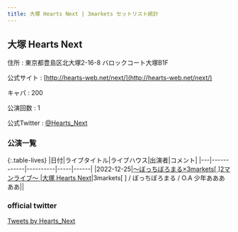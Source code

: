 ```yaml
---
title: 大塚 Hearts Next | 3markets セットリスト統計
---
```

## 大塚 Hearts Next

住所
:    東京都豊島区北大塚2-16-8 バロックコート大塚B1F

公式サイト
:    [http://hearts-web.net/next/](http://hearts-web.net/next/)

キャパ
:    200

公演回数
: 1


公式Twitter
: <a href="https://twitter.com/Hearts_Next">@Hearts_Next</a>


### 公演一覧

{:.table-lives}
|日付|ライブタイトル|ライブハウス|出演者|コメント|
|---|------------|----------|-----|------|
|<span class="nowrap">2022-12-25</span>|[〜ぼっちぼろまる×3markets[ ]2マンライブ〜	](live045.html)|[大塚 Hearts Next](livehouse048.html)|3markets[ ] / ぼっちぼろまる / O.A 少年あああああ||



### official twitter

<a class="twitter-timeline" href="https://twitter.com/Hearts_Next?ref_src=twsrc%5Etfw">Tweets by Hearts_Next</a> <script async src="https://platform.twitter.com/widgets.js" charset="utf-8"></script>